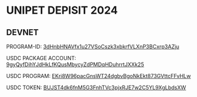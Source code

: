 # UNIPET DEPISIT 2024

## DEVNET

PROGRAM-ID: [3dHnbHNAVfx1u27VSoCszk3xbkrfVLXnP3BCxrp3AZju](https://explorer.solana.com/address/3dHnbHNAVfx1u27VSoCszk3xbkrfVLXnP3BCxrp3AZju?cluster=devnet)

USDC PACKAGE ACCOUNT: [9gyQyfDihYJdHkLfKQusMbycyZdPMDqHDuhrrtJXXk25](https://explorer.solana.com/address/9gyQyfDihYJdHkLfKQusMbycyZdPMDqHDuhrrtJXXk25?cluster=devnet)

USDC PROGRAM: [EKri8W96pacGnsWT24dgbvBgoNkEkt873GVttcFFvHLw](https://explorer.solana.com/address/EKri8W96pacGnsWT24dgbvBgoNkEkt873GVttcFFvHLw?cluster=devnet)

USDC TOKEN: [BUJST4dk6fnM5G3FnhTVc3pjxRJE7w2C5YL9XgLbdsXW](https://explorer.solana.com/address/BUJST4dk6fnM5G3FnhTVc3pjxRJE7w2C5YL9XgLbdsXW?cluster=devnet)
